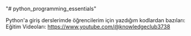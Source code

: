 "# python_programming_essentials" 

Python'a giriş derslerimde öğrencilerim için yazdığım kodlardan bazıları:
Eğitim Videoları:
https://www.youtube.com/@knowledgeclub3738

